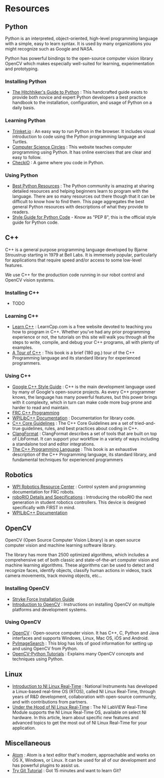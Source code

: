 # Resources

## Python

Python is an interpreted, object-oriented, high-level programming language with a simple, easy to learn syntax. It is used by many organizations you might recognize such as Google and NASA.

Python has powerful bindings to the open-source computer vision library OpenCV which makes especially well-suited for learning, experimentation and prototyping.

### Installing Python

- [The Hitchhiker's Guide to Python](http://docs.python-guide.org/en/latest/#getting-started) : This handcrafted guide exists to provide both novice and expert Python developers a best practice handbook to the installation, configuration, and usage of Python on a daily basis.

### Learning Python

- [Trinket.io](https://trinket.io) : An easy way to run Python in the browser. It includes visual introduction to code using the Python programming language and Turtles.
- [Computer Science Circles](http://cscircles.cemc.uwaterloo.ca/) : This website teaches computer programming using Python. It has online exercises that are clear and easy to follow.
- [CheckiO](https://checkio.org) : A game where you code in Python.

### Using Python

- [Best Python Resources](https://www.fullstackpython.com/best-python-resources.html) : The Python community is amazing at sharing detailed resources and helping beginners learn to program with the language. There are so many resources out there though that it can be difficult to know how to find them. This page aggregates the best general Python resources with descriptions of what they provide to readers.
- [Style Guide for Python Code](https://www.python.org/dev/peps/pep-0008/) - Know as "PEP 8", this is the official style guide for Python code.

## C++

C++ is a general purpose programming language developed by Bjarne Stroustrup starting in 1979 at Bell Labs. It is immensely popular, particularly for applications that require speed and/or access to some low-level features.

We use C++ for the production code running in our robot control and OpenCV vision systems.

### Installing C++

- TODO

### Learning C++

- [Learn C++](http://www.learncpp.com/) : LearnCpp.com is a free website devoted to teaching you how to program in C++. Whether you've had any prior programming experience or not, the tutorials on this site will walk you through all the steps to write, compile, and debug your C++ programs, all with plenty of examples.
- [A Tour of C++](https://www.amazon.com/Tour-C--Depth-ebook/dp/B00F8CWGOS/ref=sr_1_1?ie=UTF8&qid=1468265595&sr=8-1&keywords=a+tour+of+c%2B%2B) : This book is a brief (180 pg.) tour of the C++ Programming language and its standard library for experienced programmers.

### Using C++

- [Google C++ Style Guide](https://google.github.io/styleguide/cppguide.html) : C++ is the main development language used by many of Google's open-source projects. As every C++ programmer knows, the language has many powerful features, but this power brings with it complexity, which in turn can make code more bug-prone and harder to read and maintain.
- [FRC C++ Programming](https://wpilib.screenstepslive.com/s/4485/m/13810)
- [WPILibC++ Documentation](http://first.wpi.edu/FRC/roborio/release/docs/cpp/index.html) : Documentation for library code.
- [C++ Core Guidelines](http://isocpp.github.io/CppCoreGuidelines/CppCoreGuidelines) : The C++ Core Guidelines are a set of tried-and-true guidelines, rules, and best practices about coding in C++.
- [ClangFormat](http://clang.llvm.org/docs/ClangFormat.html) : ClangFormat describes a set of tools that are built on top of LibFormat. It can support your workflow in a variety of ways including a standalone tool and editor integrations.
- [The C++ Programming Language](https://www.amazon.com/C-Programming-Language-4th/dp/0321563840/ref=sr_1_2?ie=UTF8&qid=1468265564&sr=8-2&keywords=the+c+programming+language+4th+edition) : This book is an exhaustive description of the C++ Programming language, its standard library, and fundamental techniques for experienced programmers

## Robotics

- [WPI Robotics Resource Center](https://wpilib.screenstepslive.com/s/4485) : Control system and programming documentation for FRC robots.
- [roboRIO Details and Specifications](https://decibel.ni.com/content/docs/DOC-30419) : Introducing the roboRIO the next generation in student robotics controllers. This device is designed specifically with FIRST in mind.
- [WPILibC++ Documentation](http://first.wpi.edu/FRC/roborio/release/docs/cpp/index.html)

## OpenCV

OpenCV (Open Source Computer Vision Library) is an open source computer vision and machine learning software library.

The library has more than 2500 optimized algorithms, which includes a comprehensive set of both classic and state-of-the-art computer vision and machine learning algorithms. These algorithms can be used to detect and recognize faces, identify objects, classify human actions in videos, track camera movements, track moving objects, etc...

### Installing OpenCV

- [Stryke Force Installation Guide](tools.md)
- [Introduction to OpenCV](http://docs.opencv.org/2.4/doc/tutorials/introduction/table_of_content_introduction/table_of_content_introduction.html#table-of-content-introduction) : Instructions on installing OpenCV on multiple platforms and development systems.

### Using OpenCV

- [OpenCV](http://opencv.org) : Open-source computer vision. It has C++, C, Python and Java interfaces and supports Windows, Linux, Mac OS, iOS and Android.
- [PyImageSearch](http://www.pyimagesearch.com) : This blog has lots of good information for setting up and using OpenCV from Python.
- [OpenCV-Python Tutorials](https://opencv-python-tutroals.readthedocs.io/en/latest/py_tutorials/py_tutorials.html) : Explains many OpenCV concepts and techniques using Python.

## Linux

- [Introduction to NI Linux Real-Time](http://www.ni.com/white-paper/14627/en/) : National Instruments has developed a Linux-based real-time OS (RTOS), called NI Linux Real-Time, through years of R&D development, collaboration with open-source community, and with contributions from partners.
- [Under the Hood of NI Linux Real-Time](http://www.ni.com/white-paper/14626/en/) : The NI LabVIEW Real-Time Module supports the NI Linux Real-Time OS, available on select NI hardware. In this article, learn about specific new features and advanced topics to get the most out of NI Linux Real-Time for your application.

## Miscellaneous

- [Atom](https://atom.io) : Atom is a text editor that's modern, approachable and works on OS X, Windows, or Linux. It can be used for all of our development and has powerful plugins to assist us.
- [Try Git Tutorial](https://try.github.io/) : Got 15 minutes and want to learn Git?

